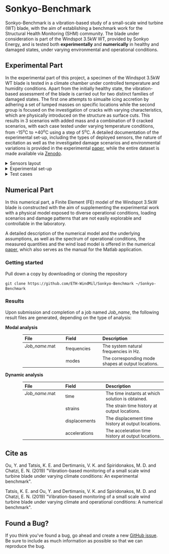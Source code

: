 # Sonkyo-Benchmark

Sonkyo-Benchmark is a vibration-based study of a small-scale wind turbine (WT) blade, with the aim of establishing a benchmark
work for the Structural Health Monitoring (SHM) community. The blade under consideration is part of the Windspot 3.5kW WT, provided by Sonkyo Energy, and is tested both **experimentally** and **numerically** in healthy and damaged states, under varying environmental and operational conditions.

## Experimental Part

In the experimental part of this project, a specimen of the Windspot 3.5kW WT blade is tested in a climate chamber under controlled temperature and humidity conditions. Apart from the initially healthy state, the vibration-based assessment of the blade is carried out for two distinct families of damaged states. The first one attempts to simualte icing accretion by adhering a set of lumped masses on specific locations while the second group is focused on the investigation of cracks with varying characteristics, which are physically introduced on the structure as surface cuts. This results in 3 scenarios with added mass and a combination of 9 cracked scenarios, with each case tested under varying temperature conditions, from -15<sup>o</sup>C to +40<sup>o</sup>C using a step of 5<sup>o</sup>C. A detailed documentation of the experimental set-up, including the types of deployed sensors, the nature of excitation as well as the investigated damage scenarios and environmental variations is provided in the experimental [paper](https://github.com/ETH-WindMil/Sonkyo-Benchmark), while the entire dataset is made available via [Zenodo](https://zenodo.org/record/3229743#.XR-VRHUzbwo).


<details> <summary> Sensors layout </summary>
  <figure>
    <img title="Sensor configuration on the tested specimen (top) and on the specimen for temperature compensation (bottom)"  src="https://github.com/ETH-WindMil/Sonkyo-Benchmark/blob/master/figures/Sensor_configuration.png">
   <br> <figcaption> <b> Fig. 1. </b> Sensor configuration on the tested specimen (top) and on the specimen for temperateure compensation (bottom). </figcaption>
  </figure>
</details>


<details> <summary> Experimental set-up </summary>
  <figure>
    <img src="https://github.com/ETH-WindMil/Sonkyo-Benchmark/blob/master/figures/Experimental_set_up.png" style="width:100%">
    <figcaption> <b> Fig. 2. </b> (a) overview of the experimental set-up in the climate chamber; (b) climate controller; (c) shaker with insulation foam box; (d) strain gauges s1 and s2 on low-pressure side; (e) strain gauges s23 and s24 on high pressure side; (f) climate sensor; (g) cracks 1 and 2; (h) crack 3. </figcaption>
  </figure>
</details>


<details><summary> Test cases </summary>

  <div style="margin-left:105px;font-size:20px">
  <table>
    <thead>
        <tr>
          <th align="center", width="90"> <sub> Case label </sub> </th>
          <th colspan=3, align="left", width="410"> <sub> Description </sub> </th>
          <th align="center", width="190"> <sub> Number of experiments </sub> </th>
        </tr>
    </thead>
    <body>
        <tr>
            <td height="2", align="center"> <sub> R </sub> </td>
            <td height="2", colspan=3> <sub> Healthy state </sub> </td>
            <td height="2", align="center"> <sub> 21 per temperature per set-up </sub> </td>
        </tr>
        <tr>
            <td align="center"> <sub> A </sub> </td>
            <td colspan=3> <sub> Added mass 1 x 44 gr </sub> </td>
            <td align="center"> <sub> 6 per temperature per set-up </sub> </td>
        </tr>
        <tr>
            <td align="center"> <sub> B </sub> </td>
            <td colspan=3> <sub> Added mass 2 x 44 gr </sub> </td>
            <td align="center"> <sub> 6 per temperature per set-up </sub> </td>
        </tr>
        <tr>
            <td align="center"> <sub> C </sub> </td>
            <td colspan=3> <sub> Added mass 3 x 44 gr </sub> </td>
            <td align="center"> <sub> 6 per temperature per set-up </sub> </td>
        </tr>
        <tr>
            <td align="center"> <sub> D </sub> </td>
            <td colspan=3> <sub> Crack 1: l1 = 5 cm </sub> </td>
            <td align="center"> <sub> 6 per temperature per set-up </sub> </td>
        </tr>
        <tr>
            <td align="center"> <sub> E </sub> </td>
            <td> <sub> Crack 1: l1 = 5 cm, </sub> </td> 
            <td colspan=2> <sub> Crack 2: l2 = 5 cm </sub> </td>
            <td align="center"> <sub> 6 per temperature per set-up </sub> </td>
        </tr>
        <tr>
            <td align="center"> <sub> F </sub> </td>
            <td> <sub> Crack 1: l1 = 5 cm, </sub> </td>
            <td> <sub> Crack 2: l2 = 5 cm, </sub> </td>
            <td> <sub> Crack 3: l3 = 5 cm </sub> </td>
            <td align="center"> <sub> 6 per temperature per set-up </sub> </td>
        </tr>
        <tr>
            <td align="center"> <sub> G </sub> </td>
            <td> <sub> Crack 1: l1 = 10 cm, </sub> </td>
            <td> <sub> Crack 2: l2 = 5 cm, </sub> </td>
            <td> <sub> Crack 3: l3 = 5 cm </sub> </td>
            <td align="center"> <sub> 6 per temperature per set-up </sub> </td>
        </tr>
        <tr>
            <td align="center"> <sub> H </sub> </td>
            <td> <sub> Crack 1: l1 = 10 cm, </sub> </td>
            <td> <sub> Crack 2: l2 = 10 cm, </sub> </td>
            <td> <sub> Crack 3: l3 = 5 cm </sub> </td>
            <td align="center"> <sub> 6 per temperature per set-up </sub> </td>
        </tr>
        <tr>
            <td align="center"> <sub> I </sub> </td>
            <td> <sub> Crack 1: l1 = 10 cm, </sub> </td>
            <td> <sub> Crack 2: l2 = 10 cm, </sub> </td>
            <td> <sub> Crack 3: l3 = 10 cm </sub> </td>
            <td align="center"> <sub> 6 per temperature per set-up </sub> </td>
        </tr>
        <tr>
            <td align="center"> <sub> J </sub> </td>
            <td> <sub> Crack 1: l1 = 15 cm, </sub> </td>
            <td> <sub> Crack 2: l2 = 5 cm, </sub> </td>
            <td> <sub> Crack 3: l3 = 5 cm </sub> </td>
            <td align="center"> <sub> 6 per temperature per set-up </sub> </td>
        </tr>
        <tr>
            <td align="center"> <sub> K </sub> </td>
            <td> <sub> Crack 1: l1 = 15 cm, </sub> </td>
            <td> <sub> Crack 2: l2 = 15 cm, </sub> </td>
            <td> <sub> Crack 3: l3 = 5 cm </sub> </td>
            <td align="center"> <sub> 6 per temperature per set-up </sub> </td>
        </tr>
        <tr>
            <td align="center"> <sub> L </sub> </td>
            <td> <sub> Crack 1: l1 = 15 cm, </sub> </td>
            <td> <sub> Crack 2: l2 = 15 cm, </sub> </td>
            <td> <sub> Crack 3: l3 = 15 cm </sub> </td>
            <td align="center"> <sub> 6 per temperature per set-up </sub> </td>
        </tr>
    </tbody>
  </table>
  </div>

</details>


## Numerical Part

In this numerical part, a Finite Element (FE) model of the Windspot 3.5kW blade is constructed with the aim of supplementing the experimental work with a physical model exposed to diverse operational conditions, loading scenarios and damage patterns that are not easily explorable and controllable in the laboratory.

A detailed description of the numerical model and the underlying assumptions, as well as the spectrum of operational conditions, the measured quantities and the wind load model is offered in the numerical [paper](https://github.com/ETH-WindMil/Sonkyo-Benchmark), which also serves as the manual for the Matlab application.

### Getting started

Pull down a copy by downloading or cloning the repository

```
git clone https://github.com/ETH-WindMil/Sonkyo-Benchmark ~/Sonkyo-Benchmark
```

### Results

Upon submission and completion of a job named *Job_name*, the following result files are generated, depending on the type of analysis:

**Modal analysis**

<div style="margin-left:55px">
<table>
  <thead>
      <tr>
        <th align="left", width="160">File</th>
        <th align="left", width="160">Field</th>
        <th align="left", width="400">Description</th>
      </tr>
  </thead>
  <body>
      <tr>
          <td rowspan=2, valign="top"> <i>Job_name</i>.mat </td>
          <td> frequencies </td>
          <td> The system natural frequencies in Hz. </td>
      </tr>
      <tr>
          <td> modes </td>
          <td> The corresponding mode shapes at output locations. </td>
      </tr>
  </tbody>
</table>
</div>

**Dynamic analysis**

<div style="margin-left:55px">
<table>
  <thead>
      <tr>
        <th align="left", width="160">File</th>
        <th align="left", width="160">Field</th>
        <th align="left", width="400">Description</th>
      </tr>
  </thead>
  <body>
      <tr>
          <td rowspan=4, valign="top"> <i>Job_name</i>.mat </td>
          <td> time </td>
          <td> The time instants at which solution is obtained. </td>
      </tr>
      <tr>
          <td> strains </td>
          <td> The strain time history at output locations. </td>
      </tr>
      <tr>
          <td> displacements </td>
          <td> The displacement time history at output locations. </td>
      </tr>
      <tr>
          <td> accelerations </td>
          <td> The acceleration time history at output locations. </td>
      </tr>
  </tbody>
</table>
</div>


## Cite as

Ou, Y. and Tatsis, K. E. and Dertimanis, V. K. and Spiridonakos, M. D. and Chatzi, E. N. (2019) "Vibration-based monitoring of a small scale wind turbine blade under varying climate conditions: An experimental benchmark".

Tatsis, K. E. and Ou, Y. and Dertimanis, V. K. and Spiridonakos, M. D. and Chatzi, E. N. (2019) "Vibration-based monitoring of a small scale wind turbine blade under varying climate and operational conditions: A numerical benchmark".

## Found a Bug?

If you think you've found a bug, go ahead and create a new [GitHub issue](https://help.github.com/en/articles/creating-an-issue). Be sure to include as much information as possible so that we can reproduce the bug.
